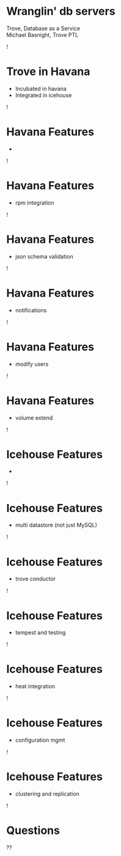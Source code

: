 Wranglin' db servers
===
Trove, Database as a Service  
Michael Basnight, Trove PTL

!

Trove in Havana
===
* Incubated in havana
* Integrated in icehouse

!

Havana Features
===
* 

!

Havana Features
===
* rpm integration

!

Havana Features
===
* json schema validation

!

Havana Features
===
* notifications

!

Havana Features
===
* modify users

!

Havana Features
===
* volume extend

!

Icehouse Features
===
*   

!

Icehouse Features
===
* multi datastore (not just MySQL)

!

Icehouse Features
===
* trove conductor

!

Icehouse Features
===
* tempest and testing

!

Icehouse Features
===
* heat integration

!

Icehouse Features
===
* configuration mgmt

!

Icehouse Features
===
* clustering and replication

!

Questions
===
??